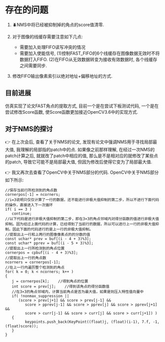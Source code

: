 # 存在的问题

1. :beetle:NMS中将已经被抑制掉的角点的score值清零.

2. 对于图像的线缓存需要注意如下几点:
   * 需要加入处理FIFO读写冲突的情况
   * 需要加入使能信号, (1)控制FAST_FIFO的6个线缓存在图像数据无效时不将数据打入FIFO. (2)在FIFO从无效数据转变为接收有效数据时, 各个线缓存之间需要同步.

3. 修改FIFO输出像素索引以绝对地址+偏移地址的方式.

## 目前进展

仿真实现了论文FAST角点的提取方式, 目前一个是在尝试下板测试代码, 一个是在尝试修改Score函数, 使Score函数更加接近OpenCV3.6中的实现方式.

## 对于NMS的探讨

:point_right: 在上次会后, 查看了关于NMS的论文, 发现有论文中强调NMS用于寻找局部最大值, 我理解的局部指的patch中的点. 如果像之前那样理解, 在经过一次NMS的patch计算之后, 就就改了patch中相应的值, 那么是不是相对应的就修改了某些点的patch, 导致它可能不是局部最大值, 但因为修改后使得它变为了局部最大值.

:point_right: 我又再次去查看了OpenCV中关于NMS部分的代码. OpenCV中关于NMS部分如下所示:

```c{.line-numbers}
//保存当前行所检测到的角点数
cornerpos[-1] = ncorners;
//i=3说明只仅仅计算了一行的数据，还不能进行非极大值抑制的第二步，所以不进行下面代码的操作，直接进入下一次循环
if( i == 3 )
   continue;
//以下代码是进行非极大值抑制的第二步，即在3×3的角点邻域内对得分函数的值进行非极大值抑制。因为经过上面代码的计算，已经得到了当前行的数据，所以可以进行上一行的非极大值抑制。因此下面的代码进行的是上一行的非极大值抑制。
//提取出上一行和上两行的图像像素点的的分数的值
const uchar* prev = buf[(i - 4 + 3)%3];
const uchar* pprev = buf[(i - 5 + 3)%3];
//提取出上一行所检测到的角点位置
cornerpos = cpbuf[(i - 4 + 3)%3];
//提取出上一行的角点数 
ncorners = cornerpos[-1];
//在上一行内遍历整个检测到的角点
for( k = 0; k < ncorners; k++ )
{
   j = cornerpos[k];    //得到角点的位置
   int score = prev[j];    //得到该角点的得分函数值
   //在3×3的角点邻域内，计算当前角点是否为最大值，如果是则压入特性值向量中
   if( !nonmax_suppression ||
      (score > prev[j+1] && score > prev[j-1] &&
         score > pprev[j-1] && score > pprev[j] && score > pprev[j+1] &&
         score > curr[j-1] && score > curr[j] && score > curr[j+1]) )
   {
         keypoints.push_back(KeyPoint((float)j, (float)(i-1), 7.f, -1, (float)score));
   }
}
```



